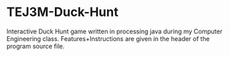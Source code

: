 # TEJ3M-Duck-Hunt
Interactive Duck Hunt game written in processing java during my Computer Engineering class.
Features+Instructions are given in the header of the program source file.
